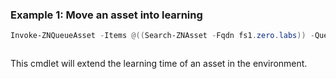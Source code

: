 ### Example 1: Move an asset into learning
```powershell
Invoke-ZNQueueAsset -Items @((Search-ZNAsset -Fqdn fs1.zero.labs)) -QueueDays 14
```

```output

```

This cmdlet will extend the learning time of an asset in the environment.